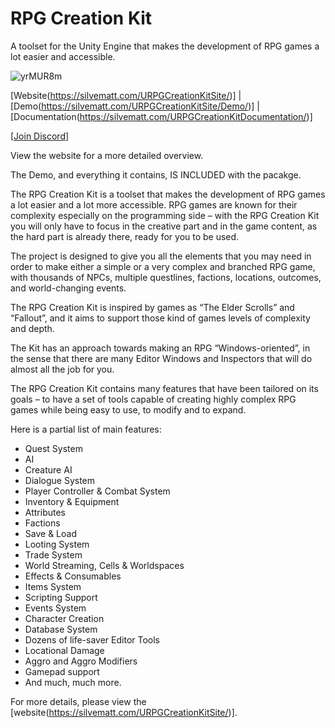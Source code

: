 # RPG Creation Kit
A toolset for the Unity Engine that makes the development of RPG games a lot easier and accessible.

![yrMUR8m](https://user-images.githubusercontent.com/20478938/191911352-23c17f50-90db-4ca2-93b4-44ac6579b663.png)

[Website(https://silvematt.com/URPGCreationKitSite/)] | [Demo(https://silvematt.com/URPGCreationKitSite/Demo/)] | [Documentation(https://silvematt.com/URPGCreationKitDocumentation/)]

[[Join Discord](https://discord.gg/a2W97RtkDx)]

View the website for a more detailed overview.

The Demo, and everything it contains, IS INCLUDED with the pacakge.

The RPG Creation Kit is a toolset that makes the development of RPG games a lot easier and a lot more accessible. RPG games are known for their complexity especially on the programming side – with the RPG Creation Kit you will only have to focus in the creative part and in the game content, as the hard part is already there, ready for you to be used.

The project is designed to give you all the elements that you may need in order to make either a simple or a very complex and branched RPG game, with thousands of NPCs, multiple questlines, factions, locations, outcomes, and world-changing events.

The RPG Creation Kit is inspired by games as “The Elder Scrolls” and “Fallout”, and it aims to support those kind of games levels of complexity and depth.

The Kit has an approach towards making an RPG “Windows-oriented”, in the sense that there are many Editor Windows and Inspectors that will do almost all the job for you.

The RPG Creation Kit contains many features that have been tailored on its goals – to have a set of tools capable of creating highly complex RPG games while being easy to use, to modify and to expand.

Here is a partial list of main features:

- Quest System
- AI
- Creature AI
- Dialogue System
- Player Controller & Combat System
- Inventory & Equipment
- Attributes
- Factions
- Save & Load
- Looting System
- Trade System
- World Streaming, Cells & Worldspaces
- Effects & Consumables
- Items System
- Scripting Support
- Events System
- Character Creation
- Database System
- Dozens of life-saver Editor Tools
- Locational Damage
- Aggro and Aggro Modifiers
- Gamepad support
- And much, much more.

For more details, please view the [website(https://silvematt.com/URPGCreationKitSite/)].
